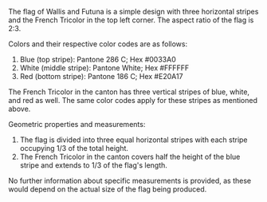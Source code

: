 The flag of Wallis and Futuna is a simple design with three horizontal stripes and the French Tricolor in the top left corner. The aspect ratio of the flag is 2:3.

Colors and their respective color codes are as follows:

1. Blue (top stripe): Pantone 286 C; Hex #0033A0
2. White (middle stripe): Pantone White; Hex #FFFFFF
3. Red (bottom stripe): Pantone 186 C; Hex #E20A17

The French Tricolor in the canton has three vertical stripes of blue, white, and red as well. The same color codes apply for these stripes as mentioned above.

Geometric properties and measurements:
1. The flag is divided into three equal horizontal stripes with each stripe occupying 1/3 of the total height.
2. The French Tricolor in the canton covers half the height of the blue stripe and extends to 1/3 of the flag's length.

No further information about specific measurements is provided, as these would depend on the actual size of the flag being produced.